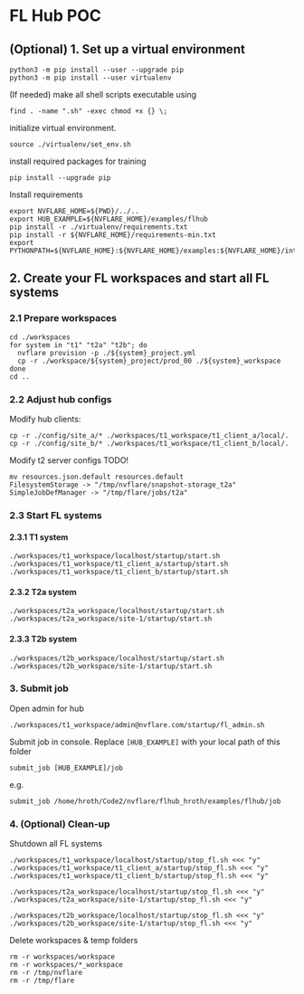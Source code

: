 # FL Hub POC

## (Optional) 1. Set up a virtual environment
```
python3 -m pip install --user --upgrade pip
python3 -m pip install --user virtualenv
```
(If needed) make all shell scripts executable using
```
find . -name ".sh" -exec chmod +x {} \;
```
initialize virtual environment.
```
source ./virtualenv/set_env.sh
```
install required packages for training
```
pip install --upgrade pip
```

Install requirements
```
export NVFLARE_HOME=${PWD}/../..
export HUB_EXAMPLE=${NVFLARE_HOME}/examples/flhub
pip install -r ./virtualenv/requirements.txt
pip install -r ${NVFLARE_HOME}/requirements-min.txt
export PYTHONPATH=${NVFLARE_HOME}:${NVFLARE_HOME}/examples:${NVFLARE_HOME}/integration/monai
```

## 2. Create your FL workspaces and start all FL systems

### 2.1 Prepare workspaces
```
cd ./workspaces
for system in "t1" "t2a" "t2b"; do
  nvflare provision -p ./${system}_project.yml
  cp -r ./workspace/${system}_project/prod_00 ./${system}_workspace
done
cd ..
```

### 2.2 Adjust hub configs

Modify hub clients:
```
cp -r ./config/site_a/* ./workspaces/t1_workspace/t1_client_a/local/.
cp -r ./config/site_b/* ./workspaces/t1_workspace/t1_client_b/local/.
```

Modify t2 server configs TODO!
```
mv resources.json.default resources.default 
FilesystemStorage -> "/tmp/nvflare/snapshot-storage_t2a"
SimpleJobDefManager -> "/tmp/flare/jobs/t2a"
```

### 2.3 Start FL systems

#### 2.3.1 T1 system

```
./workspaces/t1_workspace/localhost/startup/start.sh
./workspaces/t1_workspace/t1_client_a/startup/start.sh
./workspaces/t1_workspace/t1_client_b/startup/start.sh
```

#### 2.3.2 T2a system

```
./workspaces/t2a_workspace/localhost/startup/start.sh
./workspaces/t2a_workspace/site-1/startup/start.sh
```

#### 2.3.3 T2b system

```
./workspaces/t2b_workspace/localhost/startup/start.sh
./workspaces/t2b_workspace/site-1/startup/start.sh
```

### 3. Submit job

Open admin for hub
```
./workspaces/t1_workspace/admin@nvflare.com/startup/fl_admin.sh
```

Submit job in console. Replace `[HUB_EXAMPLE]` with your local path of this folder
```
submit_job [HUB_EXAMPLE]/job
```
e.g.
```
submit_job /home/hroth/Code2/nvflare/flhub_hroth/examples/flhub/job
```


### 4. (Optional) Clean-up

Shutdown all FL systems
```
./workspaces/t1_workspace/localhost/startup/stop_fl.sh <<< "y"
./workspaces/t1_workspace/t1_client_a/startup/stop_fl.sh <<< "y"
./workspaces/t1_workspace/t1_client_b/startup/stop_fl.sh <<< "y"

./workspaces/t2a_workspace/localhost/startup/stop_fl.sh <<< "y"
./workspaces/t2a_workspace/site-1/startup/stop_fl.sh <<< "y"

./workspaces/t2b_workspace/localhost/startup/stop_fl.sh <<< "y"
./workspaces/t2b_workspace/site-1/startup/stop_fl.sh <<< "y"
```

Delete workspaces & temp folders
```
rm -r workspaces/workspace
rm -r workspaces/*_workspace
rm -r /tmp/nvflare
rm -r /tmp/flare
```